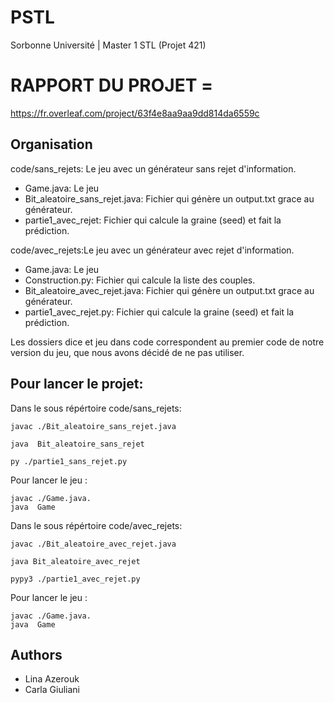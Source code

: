 # PSTL
Sorbonne Université | Master 1 STL (Projet 421)

# RAPPORT DU PROJET =
https://fr.overleaf.com/project/63f4e8aa9aa9dd814da6559c

## Organisation
code/sans_rejets: Le jeu avec un générateur sans rejet d'information.
 - Game.java: Le jeu 
 - Bit_aleatoire_sans_rejet.java: Fichier qui génère un output.txt grace au générateur.
 - partie1_avec_rejet: Fichier qui calcule la graine (seed) et fait la prédiction.



code/avec_rejets:Le jeu avec un générateur avec rejet d'information.
- Game.java: Le jeu
- Construction.py: Fichier qui calcule la liste des couples.
- Bit_aleatoire_avec_rejet.java: Fichier qui génère un output.txt grace au générateur.
- partie1_avec_rejet.py: Fichier qui calcule la graine (seed) et  fait la prédiction.

Les dossiers dice et jeu dans code correspondent au premier code de notre version du jeu, que nous avons décidé de ne pas utiliser.

## Pour lancer le projet: 
Dans le sous répértoire code/sans_rejets:
```
javac ./Bit_aleatoire_sans_rejet.java
```
```
java  Bit_aleatoire_sans_rejet
```

```
py ./partie1_sans_rejet.py 
```
Pour lancer le jeu :
```
javac ./Game.java.
java  Game
```
Dans le sous répértoire code/avec_rejets:
```
javac ./Bit_aleatoire_avec_rejet.java
```
```
java Bit_aleatoire_avec_rejet
```

```
pypy3 ./partie1_avec_rejet.py 
```
Pour lancer le jeu :
```
javac ./Game.java.
java  Game
```


## Authors

- Lina Azerouk 
- Carla Giuliani
